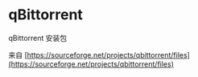 # qBittorrent

qBittorrent 安装包

来自 [https://sourceforge.net/projects/qbittorrent/files](https://sourceforge.net/projects/qbittorrent/files)
